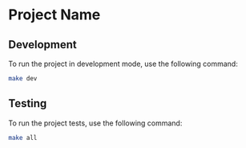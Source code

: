 # Project Name

## Development

To run the project in development mode, use the following command:

```bash
make dev
```

## Testing

To run the project tests, use the following command:

```bash
make all
``` 